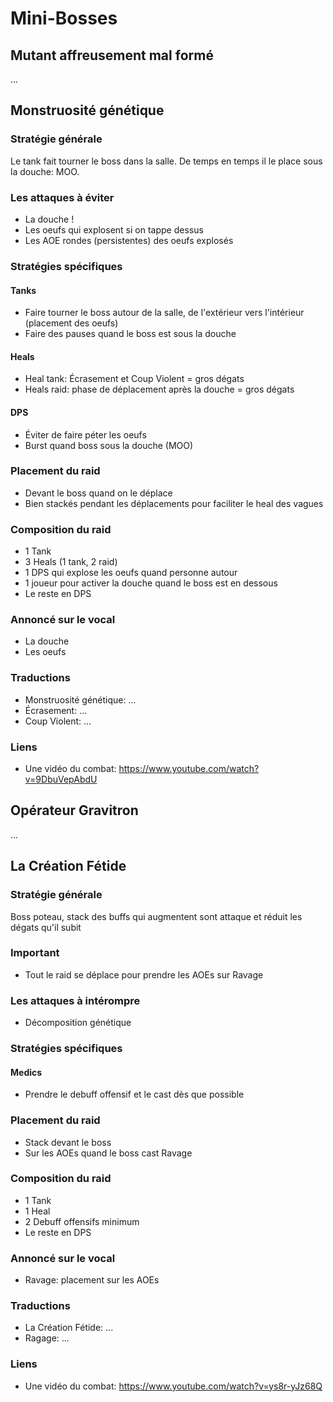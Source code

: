 Mini-Bosses
===========

Mutant affreusement mal formé
-----------------------------
...

Monstruosité génétique
----------------------

### Stratégie générale
Le tank fait tourner le boss dans la salle.
De temps en temps il le place sous la douche: MOO.

### Les attaques à éviter
- La douche !
- Les oeufs qui explosent si on tappe dessus
- Les AOE rondes (persistentes) des oeufs explosés

### Stratégies spécifiques
#### Tanks
- Faire tourner le boss autour de la salle, de l'extérieur vers l'intérieur (placement des oeufs)
- Faire des pauses quand le boss est sous la douche

#### Heals
- Heal tank: Écrasement et Coup Violent = gros dégats
- Heals raid: phase de déplacement après la douche = gros dégats

#### DPS
- Éviter de faire péter les oeufs
- Burst quand boss sous la douche (MOO)

### Placement du raid
- Devant le boss quand on le déplace
- Bien stackés pendant les déplacements pour faciliter le heal des vagues

### Composition du raid
- 1 Tank
- 3 Heals (1 tank, 2 raid)
- 1 DPS qui explose les oeufs quand personne autour
- 1 joueur pour activer la douche quand le boss est en dessous
- Le reste en DPS

### Annoncé sur le vocal
- La douche
- Les oeufs

### Traductions
- Monstruosité génétique: ...
- Écrasement: ...
- Coup Violent: ...

### Liens
- Une vidéo du combat: https://www.youtube.com/watch?v=9DbuVepAbdU


Opérateur Gravitron
-------------------
...


La Création Fétide
------------------
### Stratégie générale
Boss poteau, stack des buffs qui augmentent sont attaque et réduit les dégats qu'il subit

### Important
- Tout le raid se déplace pour prendre les AOEs sur Ravage

### Les attaques à intérompre
- Décomposition génétique

### Stratégies spécifiques
#### Medics
- Prendre le debuff offensif et le cast dès que possible

### Placement du raid
- Stack devant le boss
- Sur les AOEs quand le boss cast Ravage

### Composition du raid
- 1 Tank
- 1 Heal
- 2 Debuff offensifs minimum
- Le reste en DPS

### Annoncé sur le vocal
- Ravage: placement sur les AOEs

### Traductions
- La Création Fétide: ...
- Ragage: ...

### Liens
- Une vidéo du combat: https://www.youtube.com/watch?v=ys8r-yJz68Q

